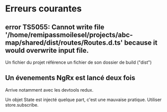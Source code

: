 # Erreurs courantes

## error TS5055: Cannot write file '/home/remipassmoilesel/projects/abc-map/shared/dist/routes/Routes.d.ts' because it would overwrite input file.       

Un fichier du projet référence un fichier de son dossier de build ("dist")


## Un évenements NgRx est lancé deux fois

Arrive notamment avec les devtools redux.

Un objet State est injecté quelque part, c'est une mauvaise pratique. Utiliser store.subscribe.
